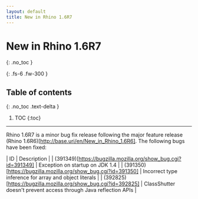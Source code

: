 ```yaml
---
layout: default
title: New in Rhino 1.6R7
---
```

# New in Rhino 1.6R7
{: .no_toc }

{: .fs-6 .fw-300 }

## Table of contents
{: .no_toc .text-delta }

1. TOC
{:toc}

---
Rhino 1.6R7 is a minor bug fix release following the major feature release (Rhino 1.6R6)[http://base.uri/en/New_in_Rhino_1.6R6].
The following bugs have been fixed:


|  ID  |  Description  |
|  (391349)[https://bugzilla.mozilla.org/show_bug.cgi?id=391349]  |  Exception on startup on JDK 1.4  |
|  (391350)[https://bugzilla.mozilla.org/show_bug.cgi?id=391350]  |  Incorrect type inference for array and object literals  |
|  (392825)[https://bugzilla.mozilla.org/show_bug.cgi?id=392825]  |  ClassShutter doesn't prevent access through Java reflection APIs  |